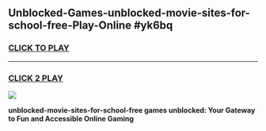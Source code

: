 
## Unblocked-Games-unblocked-movie-sites-for-school-free-Play-Online #yk6bq
<h3>
<a href="https://news.freeplayer.one?title=unblocked-movie-sites-for-school-free&ref=3">CLICK TO PLAY</a></h3>
<hr>

<h3>
<a href="https://news.freeplayer.one?title=unblocked-movie-sites-for-school-free&ref=3">CLICK 2 PLAY</a>
  
</h3>

<a href="https://news.freeplayer.one?title=unblocked-movie-sites-for-school-free&ref=3"><img src="https://clearcache.store/games.png"></a>


**unblocked-movie-sites-for-school-free games unblocked: Your Gateway to Fun and Accessible Online Gaming**
